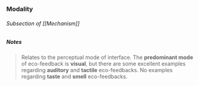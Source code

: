 ### Modality

###### Subsection of [[Mechanism]]

##### Notes
> Relates to the perceptual mode of interface. The **predominant mode** of eco-feedback is **visual**, but there are some excellent examples regarding **auditory** and **tactile** eco-feedbacks.
> No examples regarding **taste** and **smell** eco-feedbacks.

